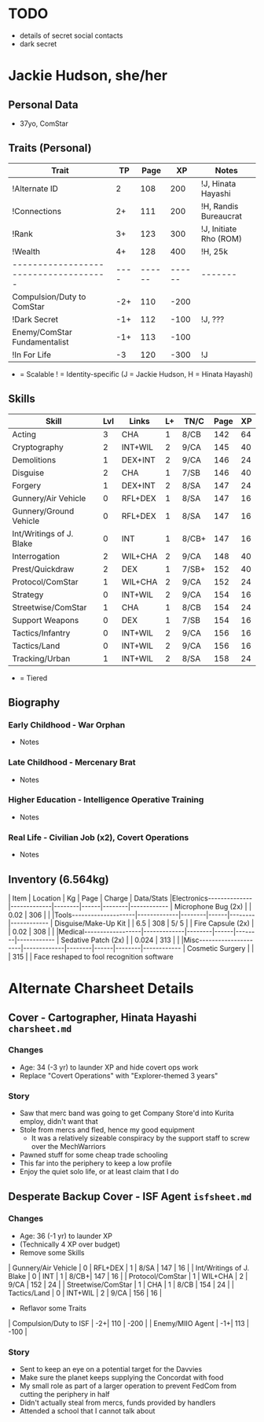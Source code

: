 # TODO
- details of secret social contacts
- dark secret

# Jackie Hudson, she/her
## Personal Data
- 37yo, ComStar

## Traits (Personal)
| Trait                               | TP | Page | XP   | Notes
|-------------------------------------|----|------|------|-------
|!Alternate ID                        |  2 |  108 |  200 | !J, Hinata Hayashi
|!Connections                         |  2+|  111 |  200 | !H, Randis Bureaucrat
|!Rank                                |  3+|  123 |  300 | !J, Initiate Rho (ROM)
|!Wealth                              |  4+|  128 |  400 | !H, 25k
|-------------------------------------|----|------|------|-------
| Compulsion/Duty to ComStar          | -2+|  110 | -200 |
|!Dark Secret                         | -1+|  112 | -100 | !J, ???
| Enemy/ComStar Fundamentalist        | -1+|  113 | -100 |
|!In For Life                         | -3 |  120 | -300 | !J
+ = Scalable
! = Identity-specific (J = Jackie Hudson, H = Hinata Hayashi)

## Skills
| Skill                     | Lvl |   Links | L+ | TN/C | Page |  XP |
|---------------------------|-----|---------|----|------|------|-----|
| Acting                    |   3 |     CHA |  1 | 8/CB |  142 |  64 |
| Cryptography              |   2 | INT+WIL |  2 | 9/CA |  145 |  40 |
| Demolitions               |   1 | DEX+INT |  2 | 9/CA |  146 |  24 |
| Disguise                  |   2 |     CHA |  1 | 7/SB |  146 |  40 |
| Forgery                   |   1 | DEX+INT |  2 | 8/SA |  147 |  24 |
| Gunnery/Air Vehicle       |   0 | RFL+DEX |  1 | 8/SA |  147 |  16 |
| Gunnery/Ground Vehicle    |   0 | RFL+DEX |  1 | 8/SA |  147 |  16 |
| Int/Writings of J. Blake  |   0 |     INT |  1 | 8/CB+|  147 |  16 |
| Interrogation             |   2 | WIL+CHA |  2 | 9/CA |  148 |  40 |
| Prest/Quickdraw           |   2 |     DEX |  1 | 7/SB+|  152 |  40 |
| Protocol/ComStar          |   1 | WIL+CHA |  2 | 9/CA |  152 |  24 |
| Strategy                  |   0 | INT+WIL |  2 | 9/CA |  154 |  16 |
| Streetwise/ComStar        |   1 |     CHA |  1 | 8/CB |  154 |  24 |
| Support Weapons           |   0 |     DEX |  1 | 7/SB |  154 |  16 |
| Tactics/Infantry          |   0 | INT+WIL |  2 | 9/CA |  156 |  16 |
| Tactics/Land              |   0 | INT+WIL |  2 | 9/CA |  156 |  16 |
| Tracking/Urban            |   1 | INT+WIL |  2 | 8/SA |  158 |  24 |
+ = Tiered

## Biography
### Early Childhood - War Orphan
- Notes
### Late Childhood - Mercenary Brat
- Notes
### Higher Education - Intelligence Operative Training
- Notes
### Real Life - Civilian Job (x2), Covert Operations
- Notes

## Inventory (6.564kg)
| Item                    | Location    | Kg     | Page | Charge | Data/Stats
|Electronics--------------|-------------|--------|------|--------|------------
| Microphone Bug (2x)     |             |  0.02  |  306 |        |
|Tools--------------------|-------------|--------|------|--------|------------
| Disguise/Make-Up Kit    |             |  6.5   |  308 |  5/  5 |
| Fire Capsule (2x)       |             |  0.02  |  308 |        |
|Medical------------------|-------------|--------|------|--------|------------
| Sedative Patch (2x)     |             |  0.024 |  313 |        |
|Misc---------------------|-------------|--------|------|--------|------------
| Cosmetic Surgery        |             |        |  315 |        | Face reshaped to fool recognition software


# Alternate Charsheet Details
## Cover - Cartographer, Hinata Hayashi `charsheet.md`
### Changes
- Age: 34 (-3 yr) to launder XP and hide covert ops work
- Replace "Covert Operations" with "Explorer-themed 3 years"

### Story
- Saw that merc band was going to get Company Store'd into Kurita employ, didn't want that
- Stole from mercs and fled, hence my good equipment
    - It was a relatively sizeable conspiracy by the support staff to screw over the MechWarriors
- Pawned stuff for some cheap trade schooling
- This far into the periphery to keep a low profile
- Enjoy the quiet solo life, or at least claim that I do

## Desperate Backup Cover - ISF Agent `isfsheet.md`
### Changes
- Age: 36 (-1 yr) to launder XP
- (Technically 4 XP over budget)
- Remove some Skills

| Gunnery/Air Vehicle       |   0 | RFL+DEX |  1 | 8/SA |  147 |  16 |
| Int/Writings of J. Blake  |   0 |     INT |  1 | 8/CB+|  147 |  16 |
| Protocol/ComStar          |   1 | WIL+CHA |  2 | 9/CA |  152 |  24 |
| Streetwise/ComStar        |   1 |     CHA |  1 | 8/CB |  154 |  24 |
| Tactics/Land              |   0 | INT+WIL |  2 | 9/CA |  156 |  16 |

- Reflavor some Traits

| Compulsion/Duty to ISF              | -2+|  110 | -200 |
| Enemy/MIIO Agent                    | -1+|  113 | -100 |

### Story
- Sent to keep an eye on a potential target for the Davvies
- Make sure the planet keeps supplying the Concordat with food
- My small role as part of a larger operation to prevent FedCom from cutting the periphery in half
- Didn't actually steal from mercs, funds provided by handlers
- Attended a school that I cannot talk about